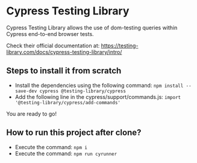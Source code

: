 
# Cypress Testing Library
Cypress Testing Library allows the use of dom-testing queries within Cypress end-to-end browser tests.

Check their official documentation at: https://testing-library.com/docs/cypress-testing-library/intro/

## Steps to install it from scratch
* Install the dependencies using the following command: 
``` npm install --save-dev cypress @testing-library/cypress ```
* Add the following line in the cypress/support/commands.js: 
``` import '@testing-library/cypress/add-commands' ```

You are ready to go!


## How to run this project after clone?

* Execute the command: ``` npm i ```
* Execute the command: ``` npm run cyrunner ```